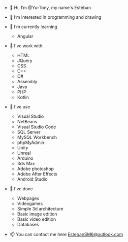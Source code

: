 - 👋 Hi, I’m @Yu-Tony, my name's Esteban

- 👀 I’m interested in programming and drawing

- 🌱 I’m currently learning
  - Angular
  
- 💞️ I've work with 
  - HTML
  - JQuery
  - CSS
  - C++
  - C#
  - Assembly
  - Java
  - PHP
  - Kotlin
  
- 🌹 I've use
  - Visual Studio
  - NetBeans
  - Visual Studio Code
  - SQL Server
  - MySQL Workbench
  - phpMyAdmin
  - Unity
  - Unreal
  - Arduino
  - 3ds Max
  - Adobe photoshop
  - Adobe After Effects
  - Android Studio
  
- 🎉 I've done
  - Webpages
  - Videogames
  - Simple 3d architecture
  - Basic image edition
  - Basic video edition
  - Databases

- 📫 You can contact me here EstebanSM6@outlook.com

<!---
Yu-Tony/Yu-Tony is a ✨ special ✨ repository because its `README.md` (this file) appears on your GitHub profile.
You can click the Preview link to take a look at your changes.
--->
